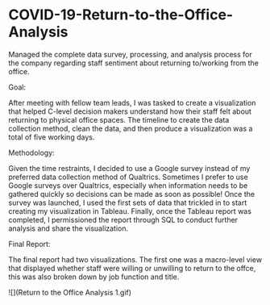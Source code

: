 # COVID-19-Return-to-the-Office-Analysis

Managed the complete data survey, processing, and analysis process for the company regarding staff sentiment about returning to/working from the office.

Goal:

After meeting with fellow team leads, I was tasked to create a visualization that helped C-level decision makers understand how their staff felt about returning to physical office spaces. The timeline to create the data collection method, clean the data, and then produce a visualization was a total of five working days. 

Methodology:

Given the time restraints, I decided to use a Google survey instead of my preferred data collection method of Qualtrics. Sometimes I prefer to use Google surveys over Qualtrics, especially when information needs to be gathered quickly so decisions can be made as soon as possible! Once the survey was launched, I used the first sets of data that trickled in to start creating my visualization in Tableau. Finally, once the Tableau report was completed, I permissioned the report through SQL to conduct further analysis and share the visualization.

Final Report:

The final report had two visualizations. The first one was a macro-level view that displayed whether staff were willing or unwilling to return to the offce, this was also broken down by job function and title. 

![](Return to the Office Analysis 1.gif)

